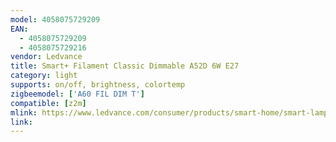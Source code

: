 ```yaml
---
model: 4058075729209
EAN: 
  - 4058075729209
  - 4058075729216
vendor: Ledvance
title: Smart+ Filament Classic Dimmable A52D 6W E27 
category: light
supports: on/off, brightness, colortemp
zigbeemodel: ['A60 FIL DIM T']
compatible: [z2m]
mlink: https://www.ledvance.com/consumer/products/smart-home/smart-lamps/smart-zigbee/smart-classic-filament-lamps-with-zigbee-technology/classic-bulb-shape-with-filament-style-with-zigbee-technology-c141279?productId=204357
link: 
---
```


